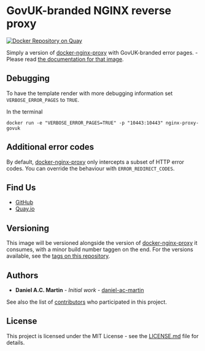 # GovUK-branded NGINX reverse proxy

[![Docker Repository on Quay](https://quay.io/repository/ukhomeofficedigital/nginx-proxy-govuk/status "Docker Repository on Quay")](https://quay.io/repository/ukhomeofficedigital/nginx-proxy-govuk)

Simply a version of [docker-nginx-proxy] with GovUK-branded error
pages. - Please read [the documentation for that image].

## Debugging
To have the template render with more debugging information set `VERBOSE_ERROR_PAGES` to `TRUE`.

In the terminal
```
docker run -e "VERBOSE_ERROR_PAGES=TRUE" -p "10443:10443" nginx-proxy-govuk
```

## Additional error codes
By default, [docker-nginx-proxy] only intercepts a subset of HTTP error codes.
You can override the behaviour with `ERROR_REDIRECT_CODES`.

## Find Us

* [GitHub]
* [Quay.io]

## Versioning

This image will be versioned alongside the version of
[docker-nginx-proxy] it consumes, with a minor build number taggen on
the end. For the versions available, see the [tags on this repository].

## Authors

* **Daniel A.C. Martin** - *Initial work* - [daniel-ac-martin]

See also the list of [contributors] who participated in this project.

## License

This project is licensed under the MIT License - see the [LICENSE.md]
file for details.

[contributors]:                     https://github.com/UKHomeOffice/docker-nginx-proxy-govuk/graphs/contributors
[daniel-ac-martin]:                 https://github.com/daniel-ac-martin
[docker-nginx-proxy]:               https://github.com/UKHomeOffice/docker-nginx-proxy
[GitHub]:                           https://github.com/UKHomeOffice/docker-nginx-proxy-govuk
[LICENSE.md]:                       LICENSE.md
[Quay.io]:                          https://quay.io/repository/ukhomeofficedigital/nginx-proxy-govuk
[tags on this repository]:          https://github.com/UKHomeOffice/docker-nginx-proxy-govuk/tags
[the documentation for that image]: https://github.com/UKHomeOffice/docker-nginx-proxy/blob/master/README.md
